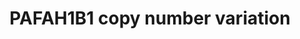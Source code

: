 ---
annotations:
- id: PW:0000013
  parent: disease pathway
  type: Pathway Ontology
  value: disease pathway
- id: DOID:0060469
  parent: genetic disease
  type: Disease Ontology
  value: Miller-Dieker lissencephaly syndrome
authors:
- Fehrhart
description: 'PAFAH1B1 located on chromosome 17p13.3 (exact position chr17:2496923-2588909,
  GRCh37, position from Kirov et al. 2014 10.1016/j.biopsych.2013.07.022) is responsible
  for the rare genetic disorder Miller-Dieker syndrome (MIM # 247200). The most common
  symptom is lisencephaly causing severe intellectual disability, cardiac and facial
  dysmorphic features. The protein is part of the type I platelet-activating factor
  acetylhydrolase and involved in stabilising dynein binding to microtubules.  '
last-edited: 2023-08-10
organisms:
- Homo sapiens
redirect_from:
- /index.php/Pathway:WP5409
- /instance/WP5409
- /instance/WP5409_r127181
revision: r127181
schema-jsonld:
- '@context': https://schema.org/
  '@id': https://wikipathways.github.io/pathways/WP5409.html
  '@type': Dataset
  creator:
    '@type': Organization
    name: WikiPathways
  description: 'PAFAH1B1 located on chromosome 17p13.3 (exact position chr17:2496923-2588909,
    GRCh37, position from Kirov et al. 2014 10.1016/j.biopsych.2013.07.022) is responsible
    for the rare genetic disorder Miller-Dieker syndrome (MIM # 247200). The most
    common symptom is lisencephaly causing severe intellectual disability, cardiac
    and facial dysmorphic features. The protein is part of the type I platelet-activating
    factor acetylhydrolase and involved in stabilising dynein binding to microtubules.  '
  keywords:
  - CLIP1
  - DCX
  - DYNC1H1
  - NDEL1
  - NUDC
  - PAFAH1B1
  - PAFAH1B2
  - PAFAH1B3
  - Platelet-activating factor
  - RELN
  - TUBA1A
  - VLDLR
  license: CC0
  name: PAFAH1B1 copy number variation
seo: CreativeWork
title: PAFAH1B1 copy number variation
wpid: WP5409
---